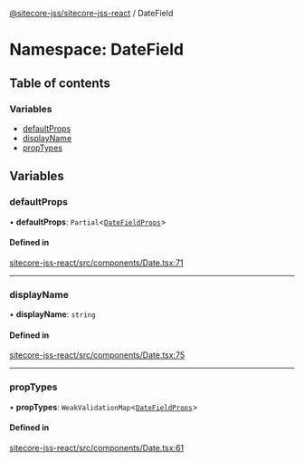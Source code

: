 [@sitecore-jss/sitecore-jss-react](../README.md) / DateField

# Namespace: DateField

## Table of contents

### Variables

- [defaultProps](DateField.md#defaultprops)
- [displayName](DateField.md#displayname)
- [propTypes](DateField.md#proptypes)

## Variables

### defaultProps

• **defaultProps**: `Partial`\<[`DateFieldProps`](../interfaces/DateFieldProps.md)\>

#### Defined in

[sitecore-jss-react/src/components/Date.tsx:71](https://github.com/Sitecore/jss/blob/9e5f3ac64/packages/sitecore-jss-react/src/components/Date.tsx#L71)

___

### displayName

• **displayName**: `string`

#### Defined in

[sitecore-jss-react/src/components/Date.tsx:75](https://github.com/Sitecore/jss/blob/9e5f3ac64/packages/sitecore-jss-react/src/components/Date.tsx#L75)

___

### propTypes

• **propTypes**: `WeakValidationMap`\<[`DateFieldProps`](../interfaces/DateFieldProps.md)\>

#### Defined in

[sitecore-jss-react/src/components/Date.tsx:61](https://github.com/Sitecore/jss/blob/9e5f3ac64/packages/sitecore-jss-react/src/components/Date.tsx#L61)
